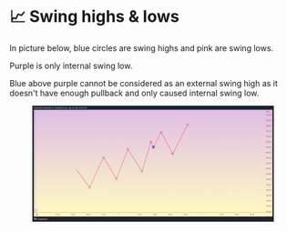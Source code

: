 # 📈 Swing highs & lows

In picture below, blue circles are swing highs and pink are swing lows.

Purple is only internal swing low.

Blue above purple cannot be considered as an external swing high as it doesn't have enough pullback and only caused internal swing low.

<figure><img src="../../.gitbook/assets/image (17) (1) (1).png" alt=""><figcaption></figcaption></figure>
